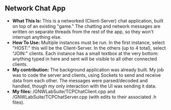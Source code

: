 ## Network Chat App

* **What This Is:** This is a networked (Client-Server) chat application, built on top of an existing "game." The chatting and network messages are written on separate threads from the rest of the app, so they won't interrupt anything else.
* **How To Use:** Multiple instances must be run. In the first instance, select "HOST:" this will be the Client-Server. In the others (up to 4 total), select "JOIN:" clients. Each instance has a small textbox at the very bottom: anything typed in here and sent will be visible to all other connected clients.
* **My contribution:** The background application was already built. My job was to code the server and clients, using Sockets to send and receive data from each other. The messages were parsed/decoded and handled, though my only interaction with the UI was sending it data.
* **My files:** /GNWLabSuite/TCPChatClient.cpp and /GNWLabSuite/TCPChatServer.cpp (with edits to their associated .h files).